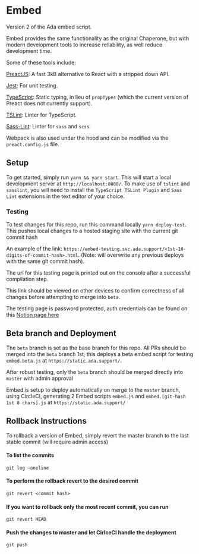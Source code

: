 # Embed
Version 2 of the Ada embed script.

Embed provides the same functionality as the original Chaperone, but with modern development tools to increase reliability, as well reduce development time.

Some of these tools include:

[PreactJS](https://preactjs.com/): A fast 3kB alternative to React with a stripped down API.

[Jest](https://jestjs.io/): For unit testing.

[TypeScript](https://www.typescriptlang.org/): Static typing, in lieu of `propTypes` (which the current version of Preact does not currently support).

[TSLint](https://palantir.github.io/tslint/): Linter for TypeScript.

[Sass-Lint](https://github.com/sasstools/sass-lint): Linter for `sass` and `scss`.


Webpack is also used under the hood and can be modified via the `preact.config.js` file.

## Setup
To get started, simply run `yarn && yarn start`. This will start a local development server at `http://localhost:8080/`. To make use of `tslint` and `sasslint`, you will need to install the `TypeScript TSLint Plugin` and `Sass Lint` extensions in the text editor of your choice.

### Testing ###
To test changes for this repo, run this command locally `yarn deploy-test`. This pushes local changes to a hosted staging site with the current git commit hash

An example of the link: `https://embed-testing.svc.ada.support/<1st-10-digits-of-commit-hash>.html`. (Note: will overwrite any previous deploys with the same git commit hash).

The url for this testing page is printed out on the console after a successful compilation step.

This link should be viewed on other devices to confirm correctness of all changes before attempting to merge into `beta`.

The testing page is password protected, auth credentials can be found on this [Notion page here](https://www.notion.so/adasupport/Test-page-Credentials-e3979427fca64bcd83232da3159768f5)

## Beta branch and Deployment ###
The `beta` branch is set as the base branch for this repo. All PRs should be merged into the `beta` branch 1st, this deploys a beta embed script for testing `embed.beta.js`  at `https://static.ada.support/`.

After robust testing, only the `beta` branch should be merged directly into `master` with admin approval

Embed is setup to deploy automatically on merge to the `master` branch, using CircleCI, generating 2 Embed scripts `embed.js` and `embed.[git-hash 1st 8 chars].js` at `https://static.ada.support/`

## Rollback Instructions ##

To rollback a version of Embed, simply revert the master branch to the last stable commit (will require admin access)

#### To list the commits ####

```git log —oneline```

#### To perform the rollback revert to the desired commit ####

```git revert <commit hash>```

#### If you want to rollback only the most recent commit, you can run ####

```git revert HEAD```

#### Push the changes to master and let CirlceCI handle the deployment ####

```git push```
